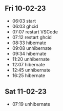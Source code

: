 ## Fri 10-02-23
* 06:03 start
* 06:03 ghcid 
* 07:07 restart VSCode  
* 07:12 restart ghcid
* 08:33 hibernate 
* 09:08 unhibernate
* 09:34 hibernate
* 11:20 unhibernate
* 12:07 hibernate
* 12:45 unhibernate
* 16:25 hibernate

## Sat 11-02-23
* 07:19 unhibernate